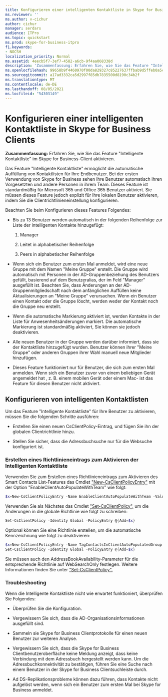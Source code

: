```yaml
---
title: Konfigurieren einer intelligenten Kontaktliste in Skype for Business Clients
ms.reviewer: ''
ms.author: v-cichur
author: cichur
manager: serdars
audience: ITPro
ms.topic: quickstart
ms.prod: skype-for-business-itpro
f1.keywords:
- NOCSH
localization_priority: Normal
ms.assetid: 4eecb5f7-3ef7-4582-a6cb-9f4aa068338d
description: 'Zusammenfassung: Erfahren Sie, wie Sie das Feature "Intelligente Kontaktliste" im Skype for Business-Client aktivieren.'
ms.openlocfilehash: 99658b9f4460970f00da829327c85227637ffbab9d5ffeb0a5c3f071a889d91d
ms.sourcegitcommit: a17ad3332ca5d2997f85db7835500d8190c34b2f
ms.translationtype: MT
ms.contentlocale: de-DE
ms.lasthandoff: 08/05/2021
ms.locfileid: "54303149"
---
```

# <a name="configure-smart-contacts-list-in-skype-for-business-clients"></a>Konfigurieren einer intelligenten Kontaktliste in Skype for Business Clients

**Zusammenfassung:** Erfahren Sie, wie Sie das Feature "Intelligente Kontaktliste" im Skype for Business-Client aktivieren.

Das Feature "Intelligente Kontaktliste" ermöglicht die automatische Auffüllung von Kontaktlisten für Ihre Endbenutzer. Bei der ersten Verwendung von Skype for Business sehen Ihre Benutzer automatisch ihren Vorgesetzten und andere Personen in ihrem Team. Dieses Feature ist standardmäßig für Microsoft 365 und Office 365 Benutzer aktiviert. Sie müssen dieses Feature jedoch explizit für Ihre lokalen Benutzer aktivieren, indem Sie die Clientrichtlinieneinstellung konfigurieren.

Beachten Sie beim Konfigurieren dieses Features Folgendes:

- Bis zu 13 Benutzer werden automatisch in der folgenden Reihenfolge zur Liste der intelligenten Kontakte hinzugefügt:

  1. Manager

  2. Leitet in alphabetischer Reihenfolge

  3. Peers in alphabetischer Reihenfolge

- Wenn sich ein Benutzer zum ersten Mal anmeldet, wird eine neue Gruppe mit dem Namen "Meine Gruppe" erstellt. Die Gruppe wird automatisch mit Personen in der AD-Gruppenbeziehung des Benutzers gefüllt, basierend auf dem Benutzeralias, der im Feld "Manager" ausgefüllt ist. Beachten Sie, dass Änderungen an der AD-Gruppenmitgliedschaft nach dem anfänglichen Auffüllen keine Aktualisierungen an "Meine Gruppe" verursachen. Wenn ein Benutzer einen Kontakt oder die Gruppe löscht, werden weder der Kontakt noch die Gruppe neu erstellt. 

- Wenn die automatische Markierung aktiviert ist, werden Kontakte in der Liste für Anwesenheitsänderungen markiert. Die automatische Markierung ist standardmäßig aktiviert, Sie können sie jedoch deaktivieren. 

- Alle neuen Benutzer in der Gruppe werden darüber informiert, dass sie der Kontaktliste hinzugefügt wurden. Benutzer können ihrer "Meine Gruppe" oder anderen Gruppen ihrer Wahl manuell neue Mitglieder hinzufügen.

- Dieses Feature funktioniert nur für Benutzer, die sich zum ersten Mal anmelden. Wenn sich ein Benutzer zuvor von einem beliebigen Gerät angemeldet hat , z. B. einem mobilen Gerät oder einem Mac- ist das Feature für diesen Benutzer nicht aktiviert.

## <a name="configure-smart-contacts-list"></a>Konfigurieren von intelligenten Kontaktlisten

Um das Feature "Intelligente Kontaktliste" für Ihre Benutzer zu aktivieren, müssen Sie die folgenden Schritte ausführen: 

- Erstellen Sie einen neuen CsClientPolicy-Eintrag, und fügen Sie ihn der globalen Clientrichtlinie hinzu. 

- Stellen Sie sicher, dass die Adressbuchsuche nur für die Websuche konfiguriert ist.

### <a name="create-a-policy-entry-to-enable-smart-contacts-list"></a>Erstellen eines Richtlinieneintrags zum Aktivieren der Intelligenten Kontaktliste

Verwenden Sie zum Erstellen eines Richtlinieneintrags zum Aktivieren des Smart Contacts List-Features das Cmdlet ["New-CsClientPolicyEntry"](/powershell/module/skype/new-csclientpolicyentry?view=skype-ps) mit der Option "EnableClientAutoPopulateWithTeam" wie folgt:

```powershell
$x=New-CsClientPolicyEntry -Name EnableClientAutoPopulateWithTeam -Value $True
```

Verwenden Sie als Nächstes das Cmdlet ["Set-CsClientPolicy",](/powershell/module/skype/set-csclientpolicy?view=skype-ps) um die Änderungen in die globale Richtlinie wie folgt zu schreiben:

```powershell
Set-CsClientPolicy -Identity Global -PolicyEntry @{Add=$x}
```

Optional können Sie eine Richtlinie erstellen, um die automatische Kennzeichnung wie folgt zu deaktivieren:

```powershell
$x=New-CsClientPolicyEntry -Name TagContactsInClientAutoPopulatedGroup -Value $False
Set-CsClientPolicy -Identity Global -PolicyEntry @{Add=$x}
```

Sie müssen auch den AddressBookAvailability-Parameter für die entsprechende Richtlinie auf WebSearchOnly festlegen. Weitere Informationen finden Sie unter ["Set-CsClientPolicy".](/powershell/module/skype/set-csclientpolicy?view=skype-ps) 

### <a name="troubleshoot"></a>Troubleshooting

Wenn die Intelligente Kontaktliste nicht wie erwartet funktioniert, überprüfen Sie Folgendes:

- Überprüfen Sie die Konfiguration. 

- Vergewissern Sie sich, dass die AD-Organisationsinformationen ausgefüllt sind.

- Sammeln sie Skype for Business Clientprotokolle für einen neuen Benutzer zur weiteren Analyse.

- Vergewissern Sie sich, dass die Skype for Business Clientbenutzeroberfläche keine Meldung anzeigt, dass keine Verbindung mit dem Adressbuch hergestellt werden kann. Um die Adressbuchkonnektivität zu bestätigen, führen Sie eine Suche nach einem Benutzer in der Skype for Business Clientsuchleiste durch.

- Ad DS-Replikationsprobleme können dazu führen, dass Kontakte nicht aufgelöst werden, wenn sich ein Benutzer zum ersten Mal bei Skype for Business anmeldet.